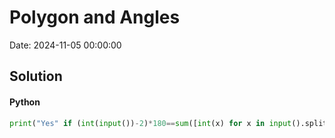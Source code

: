# Polygon and Angles

Date: 2024-11-05 00:00:00

## Solution

#### Python
```python
print("Yes" if (int(input())-2)*180==sum([int(x) for x in input().split(" ")]) else "No")
 ```
